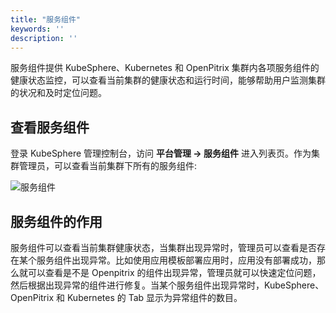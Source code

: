 ```yaml
---
title: "服务组件"
keywords: ''
description: ''
---
```


服务组件提供 KubeSphere、Kubernetes 和 OpenPitrix 集群内各项服务组件的健康状态监控，可以查看当前集群的健康状态和运行时间，能够帮助用户监测集群的状况和及时定位问题。


## 查看服务组件

登录 KubeSphere 管理控制台，访问 **平台管理 → 服务组件** 进入列表页。作为集群管理员，可以查看当前集群下所有的服务组件:

![服务组件](/ae-components-list.png)

## 服务组件的作用

服务组件可以查看当前集群健康状态，当集群出现异常时，管理员可以查看是否存在某个服务组件出现异常。比如使用应用模板部署应用时，应用没有部署成功，那么就可以查看是不是 Openpitrix 的组件出现异常，管理员就可以快速定位问题，然后根据出现异常的组件进行修复。当某个服务组件出现异常时，KubeSphere、OpenPitrix 和 Kubernetes 的 Tab 显示为异常组件的数目。